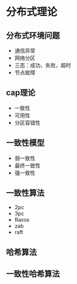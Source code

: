 分布式理论
===


## 分布式环境问题
* 通信异常
* 网络分区
* 三态：成功，失败，超时
* 节点故障

## cap理论
* 一致性
* 可用性
* 分区容错性

##  一致性模型
* 弱一致性
* 最终一致性
* 强一致性

## 一致性算法
* 2pc
* 3pc
* Raxos
* zab
* raft
## 哈希算法

## 一致性哈希算法



